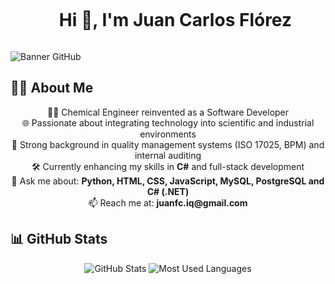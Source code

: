 <!-- Title -->
<div id="user-content-toc">
  <ul align="center">
    <summary><h1 style="display: inline-block">Hi 👋, I'm Juan Carlos Flórez</h1></summary>
  </ul>
</div>

<!-- Banner -->
![Banner GitHub](https://github.com/user-attachments/assets/4dd2516b-ab06-4861-9047-9702ce788676)

<!-- About -->
## 👨‍💻 About Me

<p align="center">
  👨‍🔬 Chemical Engineer reinvented as a Software Developer <br>
  🌐 Passionate about integrating technology into scientific and industrial environments <br>
  🧠 Strong background in quality management systems (ISO 17025, BPM) and internal auditing <br>
  🛠️ Currently enhancing my skills in <strong>C#</strong> and full-stack development <br>
  💬 Ask me about: <strong>Python, HTML, CSS, JavaScript, MySQL, PostgreSQL and C# (.NET)</strong> <br>
  📫 Reach me at: <strong>juanfc.iq@gmail.com</strong>
</p>

<!-- GitHub Stats -->
## 📊 GitHub Stats

<p align="center">
  <img src="https://github-readme-stats.vercel.app/api?username=juancarlosfc5&show_icons=true&theme=transparent" alt="GitHub Stats" />
  <img src="https://github-readme-stats.vercel.app/api/top-langs/?username=juancarlosfc5&layout=donut&bg_color=00000000" alt="Most Used Languages" />
</p>

<!-- GitHub Default Recommendations (Commented) -->
<!--
**juancarlosfc5/juancarlosfc5** is a ✨ _special_ ✨ repository because its `README.md` (this file) appears on your GitHub profile.

Here are some ideas to get you started:

- 🔭 I’m currently working on ...
- 🌱 I’m currently learning ...
- 👯 I’m looking to collaborate on ...
- 🤔 I’m looking for help with ...
- 💬 Ask me about ...
- 📫 How to reach me: ...
- 😄 Pronouns: ...
- ⚡ Fun fact: ...
-->
